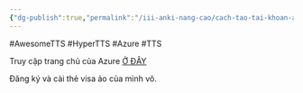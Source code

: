 ```yaml
---
{"dg-publish":true,"permalink":"/iii-anki-nang-cao/cach-tao-tai-khoan-azure-tts-mien-phi-dung-cho-awesome-tts-hyper-tts/","dgPassFrontmatter":true}
---
```


#AwesomeTTS #HyperTTS #Azure #TTS 

Truy cập trang chủ của Azure [Ở ĐÂY](https://azure.microsoft.com/en-us/)

Đăng ký và cài thẻ visa ảo của mình vô.

